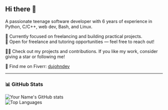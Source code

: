 ## Hi there 👋

<!--
**hacker3983/hacker3983** is a ✨ _special_ ✨ repository because its `README.md` (this file) appears on your GitHub profile.

Here are some ideas to get you started:

- 🔭 I’m currently working on ...
- 🌱 I’m currently learning ...
- 👯 I’m looking to collaborate on ...
- 🤔 I’m looking for help with ...
- 💬 Ask me about ...
- 📫 How to reach me: ...
- 😄 Pronouns: ...
- ⚡ Fun fact: ...
-->
A passionate teenage software developer with 6 years of experience in Python, C/C++, web dev, Bash, and Linux.

💼 Currently focused on freelancing and building practical projects.  
🌟 Open for freelance and tutoring opportunities — feel free to reach out!  

👨‍💻 Check out my projects and contributions. If you like my work, consider giving a star or following me!

🚀 Find me on Fiverr: [dujohndev](https://www.fiverr.com/dujohndev)  

---

### 📊 GitHub Stats

![Your Name's GitHub stats](https://github-readme-stats.vercel.app/api?username=hacker3983&show_icons=true&theme=radical)  
![Top Languages](https://github-readme-stats.vercel.app/api/top-langs/?username=hacker3983&layout=compact&theme=radical)
